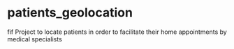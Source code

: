 # patients_geolocation
fif
Project to locate patients in order to facilitate their home appointments by medical specialists
